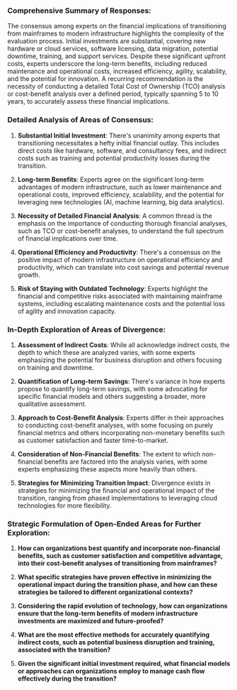 ### Comprehensive Summary of Responses:

The consensus among experts on the financial implications of transitioning from mainframes to modern infrastructure highlights the complexity of the evaluation process. Initial investments are substantial, covering new hardware or cloud services, software licensing, data migration, potential downtime, training, and support services. Despite these significant upfront costs, experts underscore the long-term benefits, including reduced maintenance and operational costs, increased efficiency, agility, scalability, and the potential for innovation. A recurring recommendation is the necessity of conducting a detailed Total Cost of Ownership (TCO) analysis or cost-benefit analysis over a defined period, typically spanning 5 to 10 years, to accurately assess these financial implications.

### Detailed Analysis of Areas of Consensus:

1. **Substantial Initial Investment**: There's unanimity among experts that transitioning necessitates a hefty initial financial outlay. This includes direct costs like hardware, software, and consultancy fees, and indirect costs such as training and potential productivity losses during the transition.
   
2. **Long-term Benefits**: Experts agree on the significant long-term advantages of modern infrastructure, such as lower maintenance and operational costs, improved efficiency, scalability, and the potential for leveraging new technologies (AI, machine learning, big data analytics).

3. **Necessity of Detailed Financial Analysis**: A common thread is the emphasis on the importance of conducting thorough financial analyses, such as TCO or cost-benefit analyses, to understand the full spectrum of financial implications over time.

4. **Operational Efficiency and Productivity**: There's a consensus on the positive impact of modern infrastructure on operational efficiency and productivity, which can translate into cost savings and potential revenue growth.

5. **Risk of Staying with Outdated Technology**: Experts highlight the financial and competitive risks associated with maintaining mainframe systems, including escalating maintenance costs and the potential loss of agility and innovation capacity.

### In-Depth Exploration of Areas of Divergence:

1. **Assessment of Indirect Costs**: While all acknowledge indirect costs, the depth to which these are analyzed varies, with some experts emphasizing the potential for business disruption and others focusing on training and downtime.

2. **Quantification of Long-term Savings**: There's variance in how experts propose to quantify long-term savings, with some advocating for specific financial models and others suggesting a broader, more qualitative assessment.

3. **Approach to Cost-Benefit Analysis**: Experts differ in their approaches to conducting cost-benefit analyses, with some focusing on purely financial metrics and others incorporating non-monetary benefits such as customer satisfaction and faster time-to-market.

4. **Consideration of Non-Financial Benefits**: The extent to which non-financial benefits are factored into the analysis varies, with some experts emphasizing these aspects more heavily than others.

5. **Strategies for Minimizing Transition Impact**: Divergence exists in strategies for minimizing the financial and operational impact of the transition, ranging from phased implementations to leveraging cloud technologies for more flexibility.

### Strategic Formulation of Open-Ended Areas for Further Exploration:

1. **How can organizations best quantify and incorporate non-financial benefits, such as customer satisfaction and competitive advantage, into their cost-benefit analyses of transitioning from mainframes?**

2. **What specific strategies have proven effective in minimizing the operational impact during the transition phase, and how can these strategies be tailored to different organizational contexts?**

3. **Considering the rapid evolution of technology, how can organizations ensure that the long-term benefits of modern infrastructure investments are maximized and future-proofed?**

4. **What are the most effective methods for accurately quantifying indirect costs, such as potential business disruption and training, associated with the transition?**

5. **Given the significant initial investment required, what financial models or approaches can organizations employ to manage cash flow effectively during the transition?**